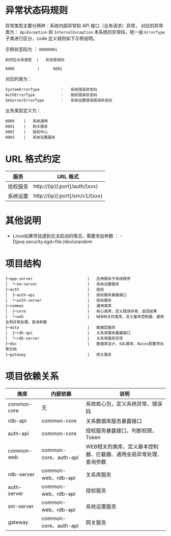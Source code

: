 # 异常状态码规则
异常类型主要分两种：系统内部异常和 API 接口（业务请求）异常，
对应的异常类为： `ApiException` 和 `InternalException`
本系统的异常码，统一由 `ErrorType` 子类进行区分，code 定义规则如下示例说明。

示例状态码为 ： `00000001`
    
    前四位业务类型  |   状态错误码
    
    0000          |      0001

对应的类为： 

    SystemErrorType         ：   系统错误状态码
    AuthErrorType           ：   授权错误状态码
    SmServerErrorType       ：   系统设置错误错误状态码  

业务类型定义为：

    0000    |   系统通用
    0001    |   网关服务
    0002    |   授权中心
    0003    |   系统设置服务 
    
 # URL 格式约定
 
 |     服务       |          URL 格式                  |
 | --------------| ---------------------------------- |
 |   授权服务	     |  http://{ip}[:port]/auth/{xxx}   |
 |   系统设置   | http://{ip}[:port]/sm/v1/{xxx} |

# 其他说明

 * Linux如果项目遇到无法启动的情况，需要添加参数 ： -Djava.security.egd=file:/dev/urandom
 
# 项目结构
```
├─app-server                        |   应用服务子系统程序
│  └─sm-server                      |   系统设置服务
├─auth                              |   授权
│  ├─auth-api                       |   授权服务暴露接口
│  └─auth-server                    |   授权服务
├─common                            |   通用类库
│  ├─core                           |   核心类库，定义错误异常、返回结果
│  └─web                            |   WEB相关的类库，定义基本控制器、通用全局异常处理、查询参数
├─data                              |   数据层服务
│  ├─rdb-api                        |   关系库服务暴露接口
│  └─rdb-server                     |   关系库服务实现
├─doc                               |   数据库设计、SQL脚本、Nacos配置导出等文档
├─gateway                           |   网关服务
```
# 项目依赖关系
| 类库 | 内部依赖 | 说明 |
| --- | --- | ---- |
| common-core | 无 | 系统核心包，定义系统异常、错误码 |
| rdb-api | common-core | 关系数据库服务暴露接口 |
| auth-api | common-core | 授权服务暴露接口，判断权限、Token |
| common-web | common-core、auth-api | WEB相关的类库，定义基本控制器、拦截器、通用全局异常处理、查询参数 |
| rdb-server | common-web、rdb-api | 关系库服务 |
| auth-server | common-web、rdb-api | 授权服务 |
| sm-server | common-web、rdb-api | 系统设置服务 |
| gateway | common-core、auth-api | 网关服务 |